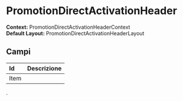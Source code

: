# PromotionDirectActivationHeader

**Context:** PromotionDirectActivationHeaderContext  
**Default Layout:** PromotionDirectActivationHeaderLayout

## Campi

| Id | Descrizione |
| :--- | :--- |
| Item |  |

.